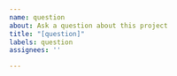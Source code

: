 ```yaml
---
name: question
about: Ask a question about this project
title: "[question]"
labels: question
assignees: ''

---
```



